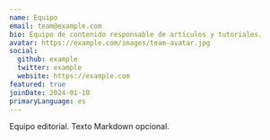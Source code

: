 ```yaml
---
name: Equipo
email: team@example.com
bio: Equipo de contenido responsable de artículos y tutoriales.
avatar: https://example.com/images/team-avatar.jpg
social:
  github: example
  twitter: example
  website: https://example.com
featured: true
joinDate: 2024-01-10
primaryLanguage: es
---
```


Equipo editorial. Texto Markdown opcional.
